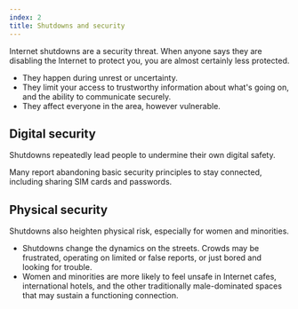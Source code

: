 ```yaml
---
index: 2
title: Shutdowns and security
---
```

Internet shutdowns are a security threat. When anyone says they are disabling the Internet to protect you, you are almost certainly less protected. 

* They happen during unrest or uncertainty. 
* They limit your access to trustworthy information about what's going on, and the ability to communicate securely.
* They affect everyone in the area, however vulnerable. 

## Digital security

Shutdowns repeatedly lead people to undermine their own digital safety. 

Many report abandoning basic security principles to stay connected, including sharing SIM cards and passwords.

## Physical security

Shutdowns also heighten physical risk, especially for women and minorities. 

*	Shutdowns change the dynamics on the streets. Crowds may be frustrated, operating on limited or false reports, or just bored and looking for trouble. 
* Women and minorities are more likely to feel unsafe in Internet cafes, international hotels, and the other traditionally male-dominated spaces that may sustain a functioning connection.